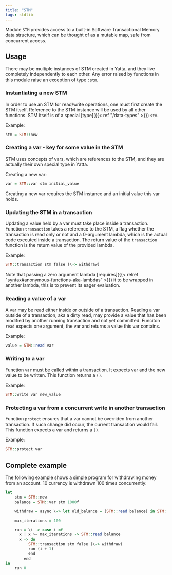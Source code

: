 ```yaml
---
title: "STM"
tags: stdlib
---
```


Module `STM` provides access to a built-in Software Transactional Memory data structure, which can be thought of as a mutable map, safe from concurrent access.

## Usage
There may be multiple instances of STM created in Yatta, and they live completely independently to each other. Any error raised by functions in this module raise an exception of type `:stm`.

### Instantiating a new STM
In order to use an STM for read/write operations, one must first create the STM itself. Reference to the STM instance will be used by all other functions. STM itself is of a special [type]({{< ref "/data-types" >}}) `stm`.

Example:
```haskell
stm = STM::new
```

### Creating a var - key for some value in the STM
STM uses concepts of vars, which are references to the STM, and they are actually their own special type in Yatta.

Creating a new var:
```haskell
var = STM::var stm initial_value
```

Creating a new var requires the STM instance and an initial value this var holds.

### Updating the STM in a transaction
Updating a value held by a var must take place inside a transaction. Function `transaction` takes a reference to the STM, a flag whether the transaction is read only or not and a 0-argument lambda, which is the actual code executed inside a transaction. The return value of the `transaction` function is the return value of the provided lambda.

Example:
```haskell
STM::transaction stm false (\-> withdraw)
```

Note that passing a zero argument lambda [requires]({{< relref "syntax#anonymous-functions-aka-lambdas" >}}) it to be wrapped in another lambda, this is to prevent its eager evaluation.

### Reading a value of a var
A var may be read either inside or outside of a transaction. Reading a var outside of a transaction, aka a dirty read, may provide a value that has been modified by another running transaction and not yet committed. Funciton `read` expects one argument, the var and returns a value this var contains.

Example:
```haskell
value = STM::read var
```

### Writing to a var
Function `var` must be called within a transaction. It expects var and the new value to be written. This function returns a `()`.

Example:
```haskell
STM::write var new_value
```

### Protecting a var from a concurrent write in another transaction
Function `protect` ensures that a var cannot be overriden from another transaction. If such change did occur, the current transaction would fail. This function expects a var and returns a `()`.

Example:
```haskell
STM::protect var
```

## Complete example
The following example shows a simple program for withdrawing money from an account. 10 currency is withdrawn 100 times concurrently:

```haskell
let
    stm = STM::new
    balance = STM::var stm 1000f

    withdraw = async \-> let old_balance = (STM::read balance) in STM::write balance (old_balance - 10f)

    max_iterations = 100

    run = \i -> case i of
      x | x >= max_iterations -> STM::read balance
      x -> do
          STM::transaction stm false (\-> withdraw)
          run (i + 1)
          end
        end
in
    run 0
```
